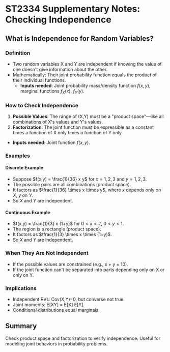 # ST2334 Supplementary Notes: Checking Independence

## What is Independence for Random Variables?

### Definition
- Two random variables X and Y are independent if knowing the value of one doesn't give information about the other.
- Mathematically: Their joint probability function equals the product of their individual functions.
  - **Inputs needed**: Joint probability mass/density function $f(x,y)$, marginal functions $f_X(x)$, $f_Y(y)$.

### How to Check Independence
1. **Possible Values**: The range of (X,Y) must be a "product space"—like all combinations of X's values and Y's values.
2. **Factorization**: The joint function must be expressible as a constant times a function of X only times a function of Y only.
  - **Inputs needed**: Joint function $f(x,y)$.

### Examples

#### Discrete Example
- Suppose $f(x,y) = \frac{1}{36} x y$ for $x=1,2,3$ and $y=1,2,3$.
- The possible pairs are all combinations (product space).
- It factors as $\frac{1}{36} \times x \times y$, where $x$ depends only on $X$, $y$ on $Y$.
- So $X$ and $Y$ are independent.

#### Continuous Example
- $f(x,y) = \frac{1}{3} x (1+y)$ for $0 < x < 2$, $0 < y < 1$.
- The region is a rectangle (product space).
- It factors as $\frac{1}{3} \times x \times (1+y)$.
- So $X$ and $Y$ are independent.

### When They Are Not Independent
- If the possible values are constrained (e.g., x + y = 10).
- If the joint function can't be separated into parts depending only on X or only on Y.

### Implications
- Independent RVs: Cov(X,Y)=0, but converse not true.
- Joint moments: E[XY] = E[X] E[Y].
- Conditional distributions equal marginals.

## Summary
Check product space and factorization to verify independence. Useful for modeling joint behaviors in probability problems.